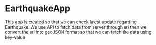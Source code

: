 # EarthquakeApp

This app is created so that we can check latest update regarding Earthquake. We use API to fetch data from server through url then we convert the url into geoJSON format so that we can fetch the data using key-value

